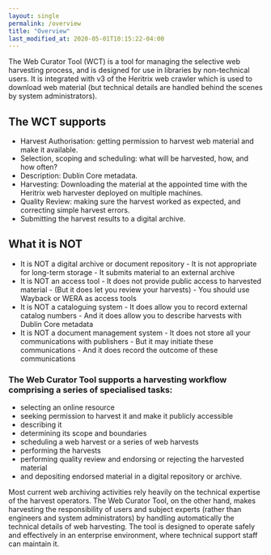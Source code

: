 ```yaml
---
layout: single
permalink: /overview
title: "Overview"
last_modified_at: 2020-05-01T10:15:22-04:00
---
```


The Web Curator Tool (WCT) is a tool for managing the selective web harvesting process, and is designed for use in libraries by non-technical users. It is integrated with v3 of the Heritrix web crawler which is used to download web material (but technical details are handled behind the scenes by system administrators).

## The WCT supports
- Harvest Authorisation: getting permission to harvest web material and make it available.
- Selection, scoping and scheduling: what will be harvested, how, and how often?
- Description: Dublin Core metadata.
- Harvesting: Downloading the material at the appointed time with the Heritrix web harvester deployed on multiple machines.
- Quality Review: making sure the harvest worked as expected, and correcting simple harvest errors.
- Submitting the harvest results to a digital archive.

## What it is NOT
- It is NOT a digital archive or document repository - It is not appropriate for long-term storage - It submits material to an external archive
- It is NOT an access tool - It does not provide public access to harvested material - (But it does let you review your harvests) - You should use Wayback or WERA as access tools
- It is NOT a cataloguing system - It does allow you to record external catalog numbers - And it does allow you to describe harvests with Dublin Core metadata
- It is NOT a document management system - It does not store all your communications with publishers - But it may initiate these communications - And it does record the outcome of these communications

### The Web Curator Tool supports a harvesting workflow comprising a series of specialised tasks:
- selecting an online resource
- seeking permission to harvest it and make it publicly accessible
- describing it
- determining its scope and boundaries
- scheduling a web harvest or a series of web harvests
- performing the harvests
- performing quality review and endorsing or rejecting the harvested material
- and depositing endorsed material in a digital repository or archive.

Most current web archiving activities rely heavily on the technical expertise of the harvest operators. The Web Curator Tool, on the other hand, makes harvesting the responsibility of users and subject experts (rather than engineers and system administrators) by handling automatically the technical details of web harvesting. The tool is designed to operate safely and effectively in an enterprise environment, where technical support staff can maintain it.

